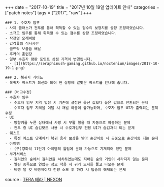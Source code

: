 +++
date = "2017-10-19"
title = "2017년 10월 19일 업데이트 안내"
categories = ["patch notes"]
tags = ["2017", "raw"]
+++

```
### 1. 수호자 임무
- 사제 클래스가 전투를 통해 획득할 수 있는 점수의 보정치를 상향 조정하였습니다.
- 소규모 임무를 통해 획득할 수 있는 점수를 상향 조정하였습니다.
- 작전명 모래바람
- 갑각류의 식사시간
- 콜드락 보급품 배달
- 후카의 훈련장
- 일부 수호자 평판 포인트 상점 가격이 변경됩니다.
  - [1](https://seraphinush-gaming.github.io/noctenium/images/2017-10-19-1.png)

### 2. 복귀자 가이드
- 복귀자 퀘스트가 최신화 되어 현 상황에 알맞은 퀘스트를 안내해 줍니다.

### [버그수정]
- 수호자 임무
  - 수호자 임무 지역 입장 시 기존에 설정한 옵션 값보다 높은 값으로 전환되는 문제
  - 수호자 임무 지역을 이탈 시 채널 이동이 불가능하며, 수호자 임무 UI가 출력되는 문제 수정
- UI
  - 방향키를 누른 상태에서 사망 시 부활 했을 때 자동으로 이동하는 문제
  - 전투 중 UI 숨김모드 사용 시 수호자임무 전용 UI가 숨김처리 되는 문제
- 퀘스트
  - 특정 퀘스트 단계에서 복귀 용사 보상을 받아 순간이동 시 공중으로 순간이동 되는 문제
- 아이템
  - (구)강화석 11단계 아이템의 툴팁에 분해 가능으로 기재되어 있던 문제
- 부가서비스
  - 길리안의 숲에서 길리안을 처치하였는데도 지배된 숲의 거인이 사라지지 않는 문제
  - 엘린 종족으로 연합군 정모 착용 시 귀가 모자를 뚫고 나오는 문제
  - 비행 탈 것 비행게이지 전량 소모 후 하강 시 탑승이 해제되는 문제
```

source : [TERA 테라 | NEXON](http://tera.nexon.com/news/update/view.aspx?n4articlesn=301)
